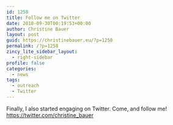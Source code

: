 ```yaml
---
id: 1258
title: Follow me on Twitter
date: 2018-09-30T00:19:53+00:00
author: Christine Bauer
layout: post
guid: https://christinebauer.eu/?p=1258
permalink: /?p=1258
zincy_lite_sidebar_layout:
  - right-sidebar
profile: false
categories:
  - news
tags:
  - outreach
  - Twitter
---
```

Finally, I also started engaging on Twitter. Come, and follow me!  
https://twitter.com/christine_bauer